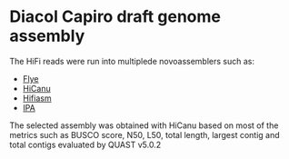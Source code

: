 Diacol Capiro draft genome assembly
=

The HiFi reads were run into multiplede novoassemblers such as:
- [Flye](https://github.com/fenderglass/Flye) 
- [HiCanu](https://github.com/marbl/canu)
- [Hifiasm](https://github.com/chhylp123/hifiasm)
- [IPA](https://github.com/PacificBiosciences/pbipa)

The selected assembly was obtained with HiCanu based on most of the metrics such as BUSCO score, N50, L50, total length, largest contig and total contigs evaluated by QUAST v5.0.2


